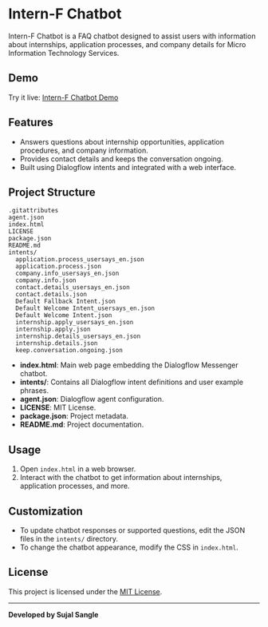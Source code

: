 # Intern-F Chatbot

Intern-F Chatbot is a FAQ chatbot designed to assist users with information about internships, application processes, and company details for Micro Information Technology Services.

## Demo

Try it live: [Intern-F Chatbot Demo](https://tenka04.github.io/FAQ_Chatbot/)

## Features

- Answers questions about internship opportunities, application procedures, and company information.
- Provides contact details and keeps the conversation ongoing.
- Built using Dialogflow intents and integrated with a web interface.

## Project Structure

```
.gitattributes
agent.json
index.html
LICENSE
package.json
README.md
intents/
  application.process_usersays_en.json
  application.process.json
  company.info_usersays_en.json
  company.info.json
  contact.details_usersays_en.json
  contact.details.json
  Default Fallback Intent.json
  Default Welcome Intent_usersays_en.json
  Default Welcome Intent.json
  internship.apply_usersays_en.json
  internship.apply.json
  internship.details_usersays_en.json
  internship.details.json
  keep.conversation.ongoing.json
```

- **index.html**: Main web page embedding the Dialogflow Messenger chatbot.
- **intents/**: Contains all Dialogflow intent definitions and user example phrases.
- **agent.json**: Dialogflow agent configuration.
- **LICENSE**: MIT License.
- **package.json**: Project metadata.
- **README.md**: Project documentation.

## Usage

1. Open `index.html` in a web browser.
2. Interact with the chatbot to get information about internships, application processes, and more.

## Customization

- To update chatbot responses or supported questions, edit the JSON files in the `intents/` directory.
- To change the chatbot appearance, modify the CSS in `index.html`.

## License

This project is licensed under the [MIT License](LICENSE).

---

**Developed by Sujal Sangle**